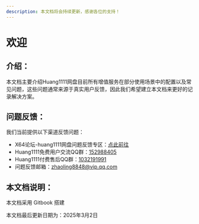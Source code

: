 ```yaml
---
description: 本文档将会持续更新，感谢各位的支持！
---
```


# 欢迎

## 介绍：

本文档主要介绍Huang1111网盘目前所有增值服务在部分使用场景中的配置以及常见问题，这些问题通常来源于真实用户反馈，因此我们希望建立本文档来更好的记录解决方案。



## 问题反馈：

我们当前提供以下渠道反馈问题：

* X64论坛-huang1111网盘问题反馈专区：[点此前往](https://home.x64bbs.cn/forum-104-1.html)
* Huang1111免费用户交流QQ群：[152988405](https://qm.qq.com/q/6t3DMr2xu8)
* Huang1111付费售后QQ群：[1032191991](https://qm.qq.com/q/7URFZsm5Dq)
* 问题反馈邮箱：[zhaoling8848@vip.qq.com](mailto:zhaoling8848@vip.qq.com)



## 本文档说明：

本文档采用 Gitbook 搭建

本文档最后更新日期为：2025年3月2日
